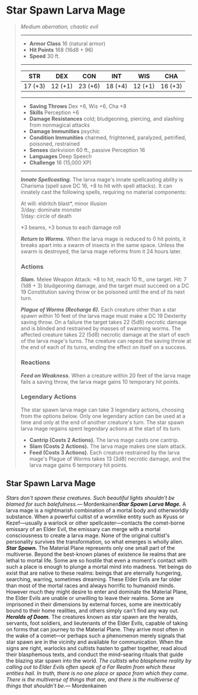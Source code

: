 # Star Spawn Larva Mage
>*Medium aberration, chaotic evil*
>___
>- **Armor Class** 16 (natural armor)
>- **Hit Points** 168 (16d8 + 96)
>- **Speed** 30 ft.
>___
>|STR|DEX|CON|INT|WIS|CHA|
>|:---:|:---:|:---:|:---:|:---:|:---:|
>|17 (+3)|12 (+1)|23 (+6)|18 (+4)|12 (+1)|16 (+3)|
>___
>- **Saving Throws** Dex +6, Wis +6, Cha +8
>- **Skills** Perception +6
>- **Damage Resistances** cold; bludgeoning, piercing, and slashing from nonmagical attacks
>- **Damage Immunities** psychic
>- **Condition Immunities** charmed, frightened, paralyzed, petrified, poisoned, restrained
>- **Senses** darkvision 60 ft., passive Perception 16
>- **Languages** Deep Speech
>- **Challenge** 16 (15,000 XP)
>___
>***Innate Spellcasting.*** The larva mage's innate spellcasting ability is Charisma (spell save DC 16, +8 to hit with spell attacks). It can innately cast the following spells, requiring no material components:  
>
>At will: eldritch blast*, minor illusion  
>3/day: dominate monster  
>1/day: circle of death  
>
>*3 beams, +3 bonus to each damage roll  
>
>***Return to Worms.*** When the larva mage is reduced to 0 hit points, it breaks apart into a swarm of insects in the same space. Unless the swarm is destroyed, the larva mage reforms from it 24 hours later.  
>
>### Actions
>***Slam.*** Melee Weapon Attack: +8 to hit, reach 10 ft., one target. Hit: 7 (1d8 + 3) bludgeoning damage, and the target must succeed on a DC 19 Constitution saving throw or be poisoned until the end of its next turn.  
>
>***Plague of Worms (Recharge 6).*** Each creature other than a star spawn within 10 feet of the larva mage must make a DC 19 Dexterity saving throw. On a failure the target takes 22 (5d8) necrotic damage and is blinded and restrained by masses of swarming worms. The affected creature takes 22 (5d8) necrotic damage at the start of each of the larva mage's turns. The creature can repeat the saving throw at the end of each of its turns, ending the effect on itself on a success.  
>
>### Reactions
>***Feed on Weakness.*** When a creature within 20 feet of the larva mage fails a saving throw, the larva mage gains 10 temporary hit points.  
>
>### Legendary Actions
>The star spawn larva mage can take 3 legendary actions, choosing from the options below. Only one legendary action can be used at a time and only at the end of another creature's turn. The star spawn larva mage regains spent legendary actions at the start of its turn.
>
>- **Cantrip (Costs 2 Actions).** The larva mage casts one cantrip.
>- **Slam (Costs 2 Actions).** The larva mage makes one slam attack.
>- **Feed (Costs 3 Actions).** Each creature restrained by the larva mage's Plague of Worms takes 13 (3d8) necrotic damage, and the larva mage gains 6 temporary hit points.
## Star Spawn Larva Mage
*Stars don't spawn these creatures. Such beautiful lights shouldn't be blamed for such balefulness.*— Mordenkainen***Star Spawn Larva Mage.*** A larva mage is a nightmarish combination of a mortal body and otherworldly substance. When a powerful cultist of a wormlike entity such as Kyuss or Kezef—usually a warlock or other spellcaster—contacts the comet-borne emissary of an Elder Evil, the emissary can merge with a mortal consciousness to create a larva mage. None of the original cultist's personality survives the transformation, so what emerges is wholly alien.
***Star Spawn.*** The Material Plane represents only one small part of the multiverse. Beyond the best-known planes of existence lie realms that are lethal to mortal life. Some are so hostile that even a moment's contact with such a place is enough to plunge a mortal mind into madness. Yet beings do exist that are native to these realms: beings that are eternally hungering, searching, warring, sometimes dreaming. These Elder Evils are far older than most of the mortal races and always horrific to humanoid minds.
However much they might desire to enter and dominate the Material Plane, the Elder Evils are unable or unwilling to leave their realms. Some are imprisoned in their dimensions by external forces, some are inextricably bound to their home realities, and others simply can't find any way out.
***Heralds of Doom.*** The creatures known as star spawn are the heralds, servants, foot soldiers, and lieutenants of the Elder Evils, capable of taking on forms that can journey to the Material Plane. They arrive most often in the wake of a comet—or perhaps such a phenomenon merely signals that star spawn are in the vicinity and available for communication. When the signs are right, warlocks and cultists hasten to gather together, read aloud their blasphemous texts, and conduct the mind-searing rituals that guide the blazing star spawn into the world.
*The cultists who blaspheme reality by calling out to Elder Evils often speak of a Far Realm from which these entities hail. In truth, there is no one place or space from which they come. There is the multiverse of things that are, and there is the multiverse of things that shouldn't be.*— Mordenkainen